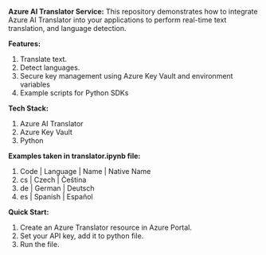 **Azure AI Translator Service:**
This repository demonstrates how to integrate Azure AI Translator into your applications to perform real-time text translation, and language detection.

**Features:**

1. Translate text.
2. Detect languages.
3. Secure key management using Azure Key Vault and environment variables
4. Example scripts for Python SDKs

**Tech Stack:**

1. Azure AI Translator
2. Azure Key Vault
3. Python

**Examples taken in translator.ipynb file:**

1. Code | Language | Name | Native Name
2. cs | Czech | Čeština
3. de | German | Deutsch
4. es | Spanish | Español

**Quick Start:**

1. Create an Azure Translator resource in Azure Portal.
2. Set your API key, add it to python file.
3. Run the file.
